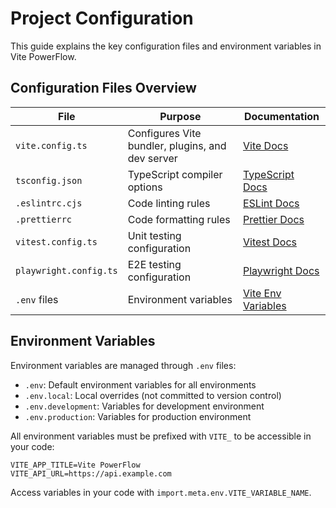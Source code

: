 # Project Configuration

This guide explains the key configuration files and environment variables in Vite PowerFlow.

## Configuration Files Overview

| File                   | Purpose                                          | Documentation                                                     |
| ---------------------- | ------------------------------------------------ | ----------------------------------------------------------------- |
| `vite.config.ts`       | Configures Vite bundler, plugins, and dev server | [Vite Docs](https://vitejs.dev/config/)                           |
| `tsconfig.json`        | TypeScript compiler options                      | [TypeScript Docs](https://www.typescriptlang.org/tsconfig)        |
| `.eslintrc.cjs`        | Code linting rules                               | [ESLint Docs](https://eslint.org/docs/user-guide/configuring/)    |
| `.prettierrc`          | Code formatting rules                            | [Prettier Docs](https://prettier.io/docs/en/options.html)         |
| `vitest.config.ts`     | Unit testing configuration                       | [Vitest Docs](https://vitest.dev/config/)                         |
| `playwright.config.ts` | E2E testing configuration                        | [Playwright Docs](https://playwright.dev/docs/test-configuration) |
| `.env` files           | Environment variables                            | [Vite Env Variables](https://vitejs.dev/guide/env-and-mode.html)  |

## Environment Variables

Environment variables are managed through `.env` files:

- `.env`: Default environment variables for all environments
- `.env.local`: Local overrides (not committed to version control)
- `.env.development`: Variables for development environment
- `.env.production`: Variables for production environment

All environment variables must be prefixed with `VITE_` to be accessible in your code:

```
VITE_APP_TITLE=Vite PowerFlow
VITE_API_URL=https://api.example.com
```

Access variables in your code with `import.meta.env.VITE_VARIABLE_NAME`.
